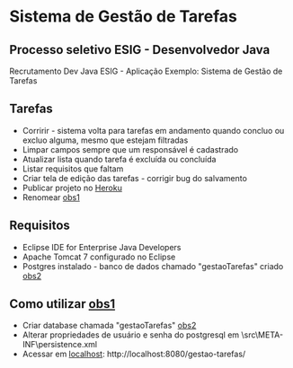 # Sistema de Gestão de Tarefas
## Processo seletivo ESIG - Desenvolvedor Java
Recrutamento Dev Java ESIG - Aplicação Exemplo: Sistema de Gestão de Tarefas

## Tarefas
* Corririr - sistema volta para tarefas em andamento quando concluo ou excluo alguma, mesmo que estejam filtradas
* Limpar campos sempre que um responsável é cadastrado
* Atualizar lista quando tarefa é excluída ou concluída
* Listar requisitos que faltam
* Criar tela de edição das tarefas - corrigir bug do salvamento
* Publicar projeto no [Heroku](https://www.heroku.com/)
* Renomear [obs1](#)

## Requisitos
* Eclipse IDE for Enterprise Java Developers
* Apache Tomcat 7 configurado no Eclipse
* Postgres instalado - banco de dados chamado "gestaoTarefas" criado [obs2](#)

## Como utilizar [obs1](#)
* Criar database chamada "gestaoTarefas" [obs2](#)
* Alterar propriedades de usuário e senha do postgresql em \src\META-INF\persistence.xml
* Acessar em [localhost](http://localhost:8080/gestao-tarefas/): http://localhost:8080/gestao-tarefas/
